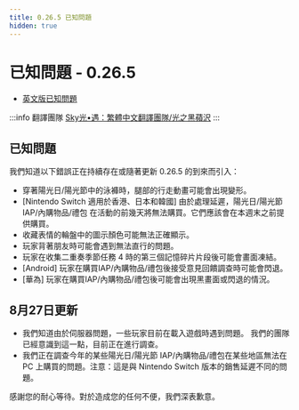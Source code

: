 ```yaml
---
title: 0.26.5 已知問題
hidden: true
---
```

# 已知問題 - 0.26.5

- [英文版已知問題](https://thatgamecompany.helpshift.com/hc/zh-hant/17-sky-children-of-the-light/faq/1344-known-issues-patch-0-26-5/)

:::info 翻譯團隊
[Sky光•遇：繁體中文翻譯團隊/光之黑蘋沢](https://www.facebook.com/thatskygametw)
:::

## 已知問題
我們知道以下錯誤正在持續存在或隨著更新 0.26.5 的到來而引入：

- 穿著陽光日/陽光節中的泳褲時，腿部的行走動畫可能會出現變形。
- [Nintendo Switch 適用於香港、日本和韓國] 由於處理延遲，陽光日/陽光節 IAP/內購物品/禮包 在活動的前幾天將無法購買。它們應該會在本週末之前提供購買。
- 收藏表情的輪盤中的圖示顏色可能無法正確顯示。
- 玩家背著朋友時可能會遇到無法直行的問題。
- 玩家在收集二重奏季節任務 4 時的第三個記憶碎片片段後可能會畫面凍結。
- [Android] 玩家在購買IAP/內購物品/禮包後接受意見回饋調查時可能會閃退。
- [華為] 玩家在購買IAP/內購物品/禮包後可能會出現黑畫面或閃退的情況。

## 8月27日更新

- 我們知道由於伺服器問題，一些玩家目前在載入遊戲時遇到問題。
我們的團隊已經意識到這一點，目前正在進行調查。
- 我們正在調查今年的某些陽光日/陽光節 IAP/內購物品/禮包在某些地區無法在 PC 上購買的問題。注意：這是與 Nintendo Switch 版本的銷售延遲不同的問題。

感謝您的耐心等待。對於造成您的任何不便，我們深表歉意。